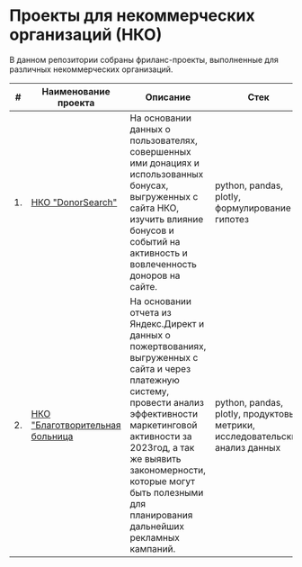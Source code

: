 <h1>Проекты для некоммерческих организаций (НКО)</h1>

В данном репозитории собраны фриланс-проекты, выполненные для различных некоммерческих организаций.

| #    | Наименование проекта                | Описание                                                     | Стек                                                         |
| ---- | ------------------------------------------------------------ | ------------------------------------------------------------ | ------------------------------------------------------------ |
| 1.   | [НКО "DonorSearch"](https://github.com/ElenaMtk/Projects_for_charity_organizations./tree/main/НКО%20%22DonorSearch%22) | На основании данных о пользователях, совершенных ими донациях и использованных бонусах, выгруженных с сайта НКО, изучить влияние бонусов и событий на активность и вовлеченность доноров на сайте. | python, pandas, plotly, формулирование гипотез |       |
| 2.   | [НКО "Благотворительная больница](https://github.com/ElenaMtk/Projects_for_charity_organizations./blob/main/НКО%20%22Благотворительная%20больница%22/%22Исследование%20эффективности%20маркетингового%20подхода%20НКО%20%22Благотворительная%20больница%22_ipynb%22.ipynb) | На основании отчета из Яндекс.Директ и данных о пожертвованиях, выгруженных с сайта и через платежную систему, провести анализ эффективности маркетинговой активности за 2023год, а так же выявить закономерности, которые могут быть полезными для планирования дальнейших рекламных кампаний. | python, pandas, plotly, продуктовые метрики, исследовательский анализ данных |
